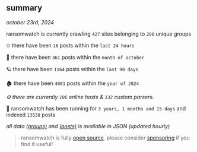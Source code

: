 
## summary
_october 23rd, 2024_

ransomwatch is currently crawling `427` sites belonging to `208` unique groups

⏲ there have been `16` posts within the `last 24 hours`

🦈 there have been `361` posts within the `month of october`

🪐 there have been `1164` posts within the `last 90 days`

🏚 there have been `4081` posts within the `year of 2024`

_⚙️ there are currently `106` online hosts & `132` custom parsers._

🦕 ransomwatch has been running for `3 years, 1 months and 15 days` and indexed `13538` posts

_all data  [(groups)](http://ransomwhat.telemetry.ltd/groups) and [(posts)](http://ransomwhat.telemetry.ltd/posts) is available in JSON (updated hourly)_

> ransomwatch is fully [open source](https://github.com/joshhighet/ransomwatch#ransomwatch--). please consider [sponsoring](https://github.com/sponsors/joshhighet) if you find it useful!
